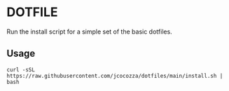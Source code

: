 # DOTFILE

Run the install script for a simple set of the basic dotfiles.

## Usage

`curl -sSL https://raw.githubusercontent.com/jcocozza/dotfiles/main/install.sh | bash`


